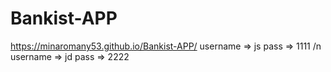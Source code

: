 # Bankist-APP
https://minaromany53.github.io/Bankist-APP/
username => js    pass => 1111 /n
username => jd    pass => 2222
